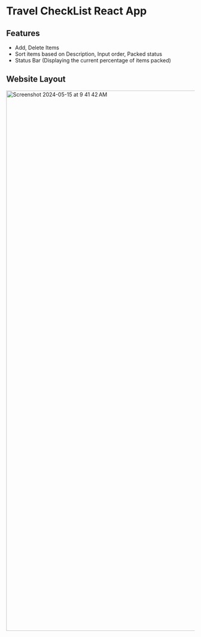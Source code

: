 # Travel CheckList React App

## Features
- Add, Delete Items
- Sort items based on Description, Input order, Packed status
- Status Bar (Displaying the current percentage of items packed)

## Website Layout
<img width="1440" alt="Screenshot 2024-05-15 at 9 41 42 AM" src="https://github.com/venkata-naveen-varma/checklist-app/assets/115595566/10c7e4bb-9f11-458e-8eb1-84f17ee92bbb">
